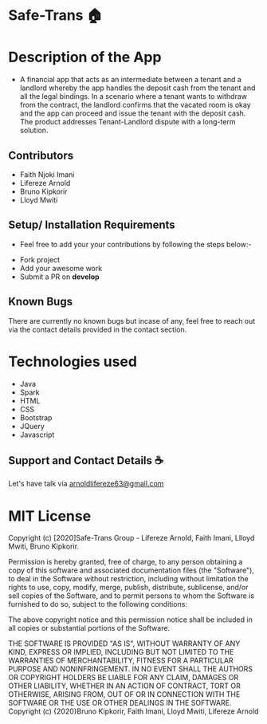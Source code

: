 # Safe-Trans :house:


# Description of the App
* A financial app that acts as an intermediate between a tenant and a landlord whereby the app handles the deposit cash from the tenant and all the legal bindings. In a scenario where a tenant wants to withdraw from the contract, the landlord confirms that the vacated room is okay and the app can proceed and issue the tenant with the deposit cash. The product addresses Tenant-Landlord dispute with a long-term solution.
## Contributors
- Faith Njoki Imani
- Lifereze Arnold
- Bruno Kipkorir
- Lloyd Mwiti
## Setup/ Installation Requirements
* Feel free to add your your contributions by following the steps below:-

- Fork project
- Add your awesome work
- Submit a PR on **develop**

## Known Bugs
There are currently no known bugs but incase of any, feel free to reach out via the contact details provided in the contact section.

# Technologies used
- Java
- Spark
- HTML
- CSS
- Bootstrap
- JQuery
- Javascript

## Support and Contact Details :coffee:
Let's have talk via arnoldlifereze63@gmail.com

# MIT License

Copyright (c) [2020]Safe-Trans Group - Lifereze Arnold, Faith Imani, Llloyd Mwiti, Bruno Kipkorir.

Permission is hereby granted, free of charge, to any person obtaining a copy of this software and associated documentation files (the "Software"), to deal in the Software without restriction, including without limitation the rights to use, copy, modify, merge, publish, distribute, sublicense, and/or sell copies of the Software, and to permit persons to whom the Software is furnished to do so, subject to the following conditions:

The above copyright notice and this permission notice shall be included in all copies or substantial portions of the Software.

THE SOFTWARE IS PROVIDED "AS IS", WITHOUT WARRANTY OF ANY KIND, EXPRESS OR IMPLIED, INCLUDING BUT NOT LIMITED TO THE WARRANTIES OF MERCHANTABILITY, FITNESS FOR A PARTICULAR PURPOSE AND NONINFRINGEMENT. IN NO EVENT SHALL THE AUTHORS OR COPYRIGHT HOLDERS BE LIABLE FOR ANY CLAIM, DAMAGES OR OTHER LIABILITY, WHETHER IN AN ACTION OF CONTRACT, TORT OR OTHERWISE, ARISING FROM, OUT OF OR IN CONNECTION WITH THE SOFTWARE OR THE USE OR OTHER DEALINGS IN THE SOFTWARE. Copyright (c) {2020}Bruno Kipkorir, Faith Imani, Lloyd Mwiti, Lifereze Arnold


